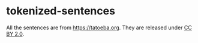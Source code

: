# tokenized-sentences

All the sentences are from <https://tatoeba.org>.
They are released under [CC BY 2.0](https://creativecommons.org/licenses/by/2.0).
